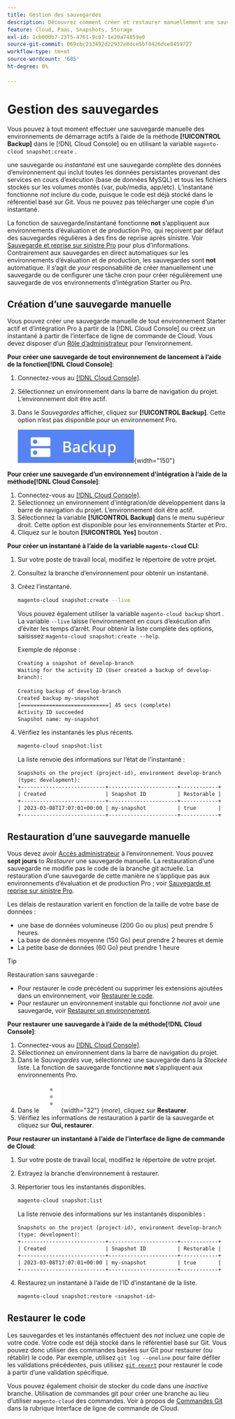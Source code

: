 ```yaml
---
title: Gestion des sauvegardes
description: Découvrez comment créer et restaurer manuellement une sauvegarde pour votre projet d’infrastructure cloud Adobe Commerce.
feature: Cloud, Paas, Snapshots, Storage
exl-id: 1cb00db7-2375-4761-9c07-1e20a74859e0
source-git-commit: 069cbc233492d22932e8dce5bf0426dce8459727
workflow-type: tm+mt
source-wordcount: '685'
ht-degree: 0%

---
```


# Gestion des sauvegardes

Vous pouvez à tout moment effectuer une sauvegarde manuelle des environnements de démarrage actifs à l’aide de la méthode **[!UICONTROL Backup]** dans le [!DNL Cloud Console] ou en utilisant la variable `magento-cloud snapshot:create` .

une sauvegarde ou _instantané_ est une sauvegarde complète des données d’environnement qui inclut toutes les données persistantes provenant des services en cours d’exécution (base de données MySQL) et tous les fichiers stockés sur les volumes montés (var, pub/media, app/etc). L’instantané fonctionne _not_ inclure du code, puisque le code est déjà stocké dans le référentiel basé sur Git. Vous ne pouvez pas télécharger une copie d’un instantané.

La fonction de sauvegarde/instantané fonctionne **not** s’appliquent aux environnements d’évaluation et de production Pro, qui reçoivent par défaut des sauvegardes régulières à des fins de reprise après sinistre. Voir [Sauvegarde et reprise sur sinistre Pro](../architecture/pro-architecture.md#backup-and-disaster-recovery) pour plus d’informations. Contrairement aux sauvegardes en direct automatiques sur les environnements d’évaluation et de production, les sauvegardes sont **not** automatique. Il s’agit de _your_ responsabilité de créer manuellement une sauvegarde ou de configurer une tâche cron pour créer régulièrement une sauvegarde de vos environnements d’intégration Starter ou Pro.

## Création d’une sauvegarde manuelle

Vous pouvez créer une sauvegarde manuelle de tout environnement Starter actif et d’intégration Pro à partir de la [!DNL Cloud Console] ou créez un instantané à partir de l’interface de ligne de commande de Cloud. Vous devez disposer d’un [Rôle d’administrateur](../project/user-access.md) pour l’environnement.

**Pour créer une sauvegarde de tout environnement de lancement à l’aide de la fonction[!DNL Cloud Console]**:

1. Connectez-vous au [[!DNL Cloud Console]](https://console.adobecommerce.com).
1. Sélectionnez un environnement dans la barre de navigation du projet. L’environnement doit être actif.
1. Dans le _Sauvegardes_ afficher, cliquez sur **[!UICONTROL Backup]**. Cette option n’est pas disponible pour un environnement Pro.

   ![Sauvegarde](../../assets/button-backup.png){width="150"}

**Pour créer une sauvegarde d’un environnement d’intégration à l’aide de la méthode[!DNL Cloud Console]**:

1. Connectez-vous au [[!DNL Cloud Console]](https://console.adobecommerce.com).
1. Sélectionnez un environnement d’intégration/de développement dans la barre de navigation du projet. L’environnement doit être actif.
1. Sélectionnez la variable **[!UICONTROL Backup]** dans le menu supérieur droit. Cette option est disponible pour les environnements Starter et Pro.
1. Cliquez sur le bouton **[!UICONTROL Yes]** bouton .

**Pour créer un instantané à l’aide de la variable `magento-cloud` CLI**:

1. Sur votre poste de travail local, modifiez le répertoire de votre projet.
1. Consultez la branche d’environnement pour obtenir un instantané.
1. Créez l’instantané.

   ```bash
   magento-cloud snapshot:create --live
   ```

   Vous pouvez également utiliser la variable `magento-cloud backup` short . La variable `--live` laisse l’environnement en cours d’exécution afin d’éviter les temps d’arrêt. Pour obtenir la liste complète des options, saisissez `magento-cloud snapshot:create --help`.

   Exemple de réponse :

   ```terminal
   Creating a snapshot of develop-branch
   Waiting for the activity ID (User created a backup of develop-branch):
   
   Creating backup of develop-branch
   Created backup my-snapshot
   [============================] 45 secs (complete)
   Activity ID succeeded
   Snapshot name: my-snapshot
   ```

1. Vérifiez les instantanés les plus récents.

   ```bash
   magento-cloud snapshot:list
   ```

   La liste renvoie des informations sur l’état de l’instantané :

   ```terminal
   Snapshots on the project (project-id), environment develop-branch (type: development):
   +---------------------------+----------------------+------------+
   | Created                   | Snapshot ID          | Restorable |
   +---------------------------+----------------------+------------+
   | 2023-03-08T17:07:01+00:00 | my-snapshot          | true       |
   +---------------------------+----------------------+------------+
   ```

## Restauration d’une sauvegarde manuelle

Vous devez avoir [Accès administrateur](../project/user-access.md) à l’environnement. Vous pouvez **sept jours** to _Restaurer_ une sauvegarde manuelle. La restauration d’une sauvegarde ne modifie pas le code de la branche git actuelle. La restauration d’une sauvegarde de cette manière ne s’applique pas aux environnements d’évaluation et de production Pro ; voir [Sauvegarde et reprise sur sinistre Pro](../architecture/pro-architecture.md#backup-and-disaster-recovery).

Les délais de restauration varient en fonction de la taille de votre base de données :

- une base de données volumineuse (200 Go ou plus) peut prendre 5 heures.
- La base de données moyenne (150 Go) peut prendre 2 heures et demie
- La petite base de données (60 Go) peut prendre 1 heure

>[!TIP]
>
>Restauration sans sauvegarde :
>
>- Pour restaurer le code précédent ou supprimer les extensions ajoutées dans un environnement, voir [Restaurer le code](#roll-back-code).
>- Pour restaurer un environnement instable qui fonctionne _not_ avoir une sauvegarde, voir [Restaurer un environnement](../development/restore-environment.md).

**Pour restaurer une sauvegarde à l’aide de la méthode[!DNL Cloud Console]**:

1. Connectez-vous au [[!DNL Cloud Console]](https://console.adobecommerce.com).
1. Sélectionnez un environnement dans la barre de navigation du projet.
1. Dans le _Sauvegardes_ vue, sélectionnez une sauvegarde dans la _Stockée_ liste. La fonction de sauvegarde fonctionne **not** s’appliquent aux environnements Pro.
1. Dans le ![Plus](../../assets/icon-more.png){width="32"} (_more_), cliquez sur **Restaurer**.
1. Vérifiez les informations de restauration à partir de la sauvegarde et cliquez sur **Oui, restaurer**.

**Pour restaurer un instantané à l’aide de l’interface de ligne de commande de Cloud**:

1. Sur votre poste de travail local, modifiez le répertoire de votre projet.
1. Extrayez la branche d’environnement à restaurer.
1. Répertorier tous les instantanés disponibles.

   ```bash
   magento-cloud snapshot:list
   ```

   La liste renvoie des informations sur les instantanés disponibles :

   ```terminal
   Snapshots on the project (project-id), environment develop-branch (type: development):
   +---------------------------+----------------------+------------+
   | Created                   | Snapshot ID          | Restorable |
   +---------------------------+----------------------+------------+
   | 2023-03-08T17:07:01+00:00 | my-snapshot          | true       |
   +---------------------------+----------------------+------------+
   ```

1. Restaurez un instantané à l’aide de l’ID d’instantané de la liste.

   ```bash
   magento-cloud snapshot:restore <snapshot-id>
   ```

## Restaurer le code

Les sauvegardes et les instantanés effectuent des _not_ incluez une copie de votre code. Votre code est déjà stocké dans le référentiel basé sur Git. Vous pouvez donc utiliser des commandes basées sur Git pour restaurer (ou rétablir) le code. Par exemple, utilisez `git log --oneline` pour faire défiler les validations précédentes, puis utilisez [`git revert`](https://git-scm.com/docs/git-revert) pour restaurer le code à partir d’une validation spécifique.

Vous pouvez également choisir de stocker du code dans une _inactive_ branche. Utilisation de commandes git pour créer une branche au lieu d’utiliser `magento-cloud` des commandes. Voir à propos de [Commandes Git](../dev-tools/cloud-cli-overview.md#git-commands) dans la rubrique Interface de ligne de commande de Cloud.
